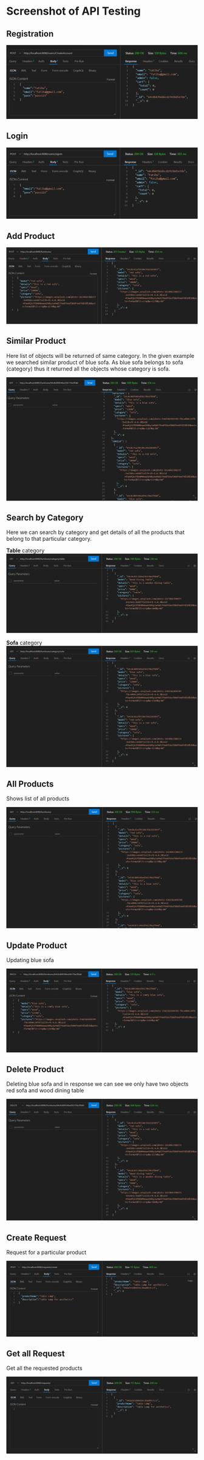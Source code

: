 # Screenshot of API Testing

## Registration

![Registration](./ApiTestingImages/signup.PNG)

## Login

![Login](./ApiTestingImages/signin.PNG)

## Add Product

![AddProduct](./ApiTestingImages/addProduct.PNG)

## Similar Product

Here list of objects will be returned of same category. In the given example we searched similar product of blue sofa. As blue sofa belongs to sofa (category) thus it returned all the objects whose category is sofa.

![SimilarProduct](./ApiTestingImages/similar.PNG)

## Search by Category

Here we can search by category and get details of all the products that belong to that particular category.

**Table** category
![TableCategory](./ApiTestingImages/category.PNG)

**Sofa** category
![SofaCategory](./ApiTestingImages/category2.PNG)

## All Products

Shows list of all products

![AllProducts](./ApiTestingImages/find.PNG)

## Update Product

Updating blue sofa

![UpdateBlueSofa](./ApiTestingImages/update.PNG)

## Delete Product

Deleting blue sofa and in response we can see we only have two objects red sofa and wood dining table

![DeleteBlueSofa](./ApiTestingImages/delete.PNG)

## Create Request

Request for a particular product

![RequestProduct](./ApiTestingImages/addreq.PNG)

## Get all Request

Get all the requested products

![GetProductRequest](./ApiTestingImages/getreq.PNG)
